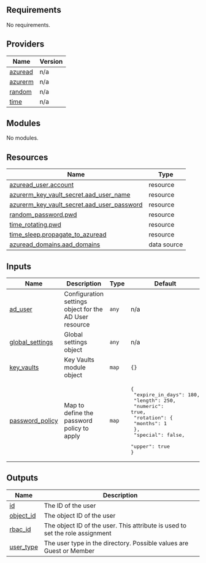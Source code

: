 <!-- BEGIN_TF_DOCS -->
## Requirements

No requirements.

## Providers

| Name | Version |
|------|---------|
| <a name="provider_azuread"></a> [azuread](#provider\_azuread) | n/a |
| <a name="provider_azurerm"></a> [azurerm](#provider\_azurerm) | n/a |
| <a name="provider_random"></a> [random](#provider\_random) | n/a |
| <a name="provider_time"></a> [time](#provider\_time) | n/a |

## Modules

No modules.

## Resources

| Name | Type |
|------|------|
| [azuread_user.account](https://registry.terraform.io/providers/hashicorp/azuread/latest/docs/resources/user) | resource |
| [azurerm_key_vault_secret.aad_user_name](https://registry.terraform.io/providers/hashicorp/azurerm/latest/docs/resources/key_vault_secret) | resource |
| [azurerm_key_vault_secret.aad_user_password](https://registry.terraform.io/providers/hashicorp/azurerm/latest/docs/resources/key_vault_secret) | resource |
| [random_password.pwd](https://registry.terraform.io/providers/hashicorp/random/latest/docs/resources/password) | resource |
| [time_rotating.pwd](https://registry.terraform.io/providers/hashicorp/time/latest/docs/resources/rotating) | resource |
| [time_sleep.propagate_to_azuread](https://registry.terraform.io/providers/hashicorp/time/latest/docs/resources/sleep) | resource |
| [azuread_domains.aad_domains](https://registry.terraform.io/providers/hashicorp/azuread/latest/docs/data-sources/domains) | data source |

## Inputs

| Name | Description | Type | Default | Required |
|------|-------------|------|---------|:--------:|
| <a name="input_ad_user"></a> [ad\_user](#input\_ad\_user) | Configuration settings object for the AD User resource | `any` | n/a | yes |
| <a name="input_global_settings"></a> [global\_settings](#input\_global\_settings) | Global settings object | `any` | n/a | yes |
| <a name="input_key_vaults"></a> [key\_vaults](#input\_key\_vaults) | Key Vaults module object | `map` | `{}` | no |
| <a name="input_password_policy"></a> [password\_policy](#input\_password\_policy) | Map to define the password policy to apply | `map` | <pre>{<br>  "expire_in_days": 180,<br>  "length": 250,<br>  "numeric": true,<br>  "rotation": {<br>    "months": 1<br>  },<br>  "special": false,<br>  "upper": true<br>}</pre> | no |

## Outputs

| Name | Description |
|------|-------------|
| <a name="output_id"></a> [id](#output\_id) | The ID of the user |
| <a name="output_object_id"></a> [object\_id](#output\_object\_id) | The object ID of the user |
| <a name="output_rbac_id"></a> [rbac\_id](#output\_rbac\_id) | The object ID of the user. This attribute is used to set the role assignment |
| <a name="output_user_type"></a> [user\_type](#output\_user\_type) | The user type in the directory. Possible values are Guest or Member |
<!-- END_TF_DOCS -->